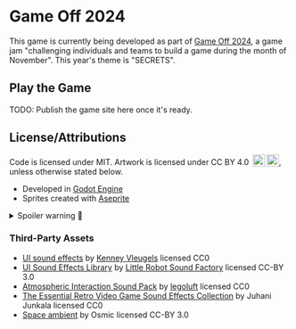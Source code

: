 # Game Off 2024

This game is currently being developed as part of [Game Off 2024](https://itch.io/jam/game-off-2024), a game jam "challenging individuals and teams to build a game during the month of November". This year's theme is "SECRETS".

## Play the Game

TODO: Publish the game site here once it's ready.

## License/Attributions

Code is licensed under MIT. Artwork is licensed under CC BY 4.0 <img style="height:22px!important;margin-left:3px;vertical-align:text-bottom;" src="https://mirrors.creativecommons.org/presskit/icons/cc.svg?ref=chooser-v1" alt=""><img style="height:22px!important;margin-left:3px;vertical-align:text-bottom;" src="https://mirrors.creativecommons.org/presskit/icons/by.svg?ref=chooser-v1" alt="">, unless otherwise stated below.

- Developed in [Godot Engine](https://github.com/godotengine/godot)
- Sprites created with [Aseprite](https://dacap.itch.io/aseprite)

<details>
  <summary>Spoiler warning 🤫</summary>

  - Using sitelen pona by Sonja Lang, the creator of [toki pona](https://tokipona.org/)
</details>

### Third-Party Assets

- [UI sound effects](https://opengameart.org/content/51-ui-sound-effects-buttons-switches-and-clicks) by [Kenney Vleugels](https://www.kenney.nl) licensed CC0
- [UI Sound Effects Library](https://opengameart.org/content/ui-sound-effects-library) by [Little Robot Sound Factory](https://www.littlerobotsoundfactory.com) licensed CC-BY 3.0
- [Atmospheric Interaction Sound Pack](https://opengameart.org/content/atmospheric-interaction-sound-pack) by [legoluft](https://www.legoluft.de) licensed CC0
- [The Essential Retro Video Game Sound Effects Collection](https://opengameart.org/content/512-sound-effects-8-bit-style) by Juhani Junkala licensed CC0
- [Space ambient](https://opengameart.org/content/space-ambient) by Osmic licensed CC-BY 3.0
